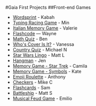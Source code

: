 #Gaia First Projects
##Front-end Games

* [Wordsprint](https://github.com/kabah/project-1-wordsprint) - Kabah
* [Typing Racing Game](https://github.com/petenut/typing-race) - Min
* [Italian Memory Game](https://github.com/glinraen/italian-memory-game) - Valerie
* [Flashcode](https://github.com/Limelight-Management-Group/Flashcode) — Wayne
* [Math Quiz](https://github.com/byfyang/Math-Quiz-Trivia) - Ben
* [Who's Cover Is It?](https://github.com/LadyPi/project-1) - Vanessa
* [Country Quiz](https://github.com/mnorelli/project-1) - Michael N
* [Star Wars Lingo](https://github.com/mattlaguardia/star-wars-lingo) - Matt L
* [Hangman](https://github.com/jenmcphail/hangman-browser-game) - Jen
* [Memory Game - Star Trek](https://github.com/cfcrawford/project-1) - Camila
* [Memory Game - Symbols](https://github.com/mkatenelson/project1) - Kate
* [Emoji Roulette](https://github.com/anthonyschurz/project_1) - Anthony
* [Checkers](https://github.com/mcheng09/Classic-Checkers) - Mike C
* [Flashcards](https://github.com/sbrks/flashcards) - Sam
* [Battleship](https://github.com/sully1313/battleShip-Project) - Matt S
* [Musical Feud Game](https://github.com/emiliogomezlavin/project1-game) - Emilio
